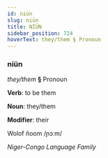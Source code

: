 ```yaml
---
id: niün
slug: niün
title: NİÜN
sidebar_position: 724
hoverText: they/them § Pronoun
---
```


### niün

*they/them* **§** Pronoun

**Verb**: to be them

**Noun**: they/them

**Modifier**: their

Wolof ñoom /ɲɔːm/

*Niger-Congo Language Family*